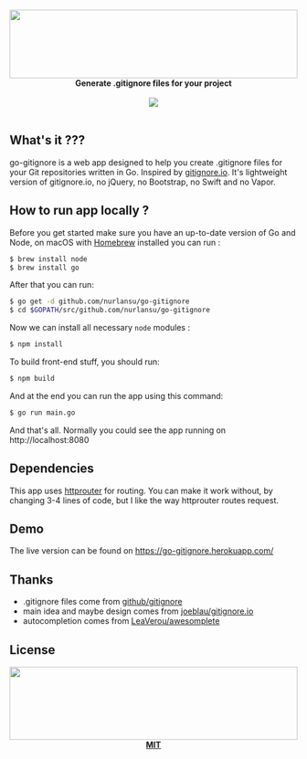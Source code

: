 <p align="center">
  <br>
  <a href="https://gitignore.nurlan.co">
    <img src="https://i.nurlan.co/go-gitignore.svg" width="100%" height="120">
  </a>
  <strong>Generate .gitignore files for your project</strong>
  <br><br>
  <a href='https://travis-ci.org/nurlansu/go-gitignore'>
    <img src='https://travis-ci.org/nurlansu/go-gitignore.svg?branch=appengine'>
  </a>
  <br><br>
</p>

## What's it ???

go-gitignore is a web app designed to help you create .gitignore files for your Git repositories written in Go. Inspired by [gitignore.io][git-io]. It's lightweight version of gitignore.io, no jQuery, no Bootstrap, no Swift and no Vapor.

## How to run app locally ?

Before you get started make sure you have an up-to-date version of Go and Node, on macOS with [Homebrew][brew] installed you can run :

```bash
$ brew install node
$ brew install go
```

After that you can run:

```bash
$ go get -d github.com/nurlansu/go-gitignore
$ cd $GOPATH/src/github.com/nurlansu/go-gitignore
```

Now we can install all necessary `node` modules :

```bash
$ npm install
```

To build front-end stuff, you should run:

```bash
$ npm build
```

And at the end you can run the app using this command:

```bash
$ go run main.go
```

And that's all. Normally you could see the app running on http://localhost:8080

## Dependencies

This app uses [httprouter][router] for routing. You can make it work without, by changing 3-4 lines of code, but I like the way httprouter routes request.

## Demo

The live version can be found on https://go-gitignore.herokuapp.com/

## Thanks

- .gitignore files come from [github/gitignore][gitignore]
- main idea and maybe design comes from [joeblau/gitignore.io][git-io-gh]
- autocompletion comes from [LeaVerou/awesomplete][autocomplete]

## License

<p align="center">
  <a href="./LICENSE"><img src="https://i.nurlan.co/logo.svg" width="100%" height="128"></a>
  <a href="./LICENSE"><strong>MIT</strong></a>
</p>



[autocomplete]: https://github.com/LeaVerou/awesomplete
[brew]: https://brew.sh
[git-io]: https://gitignore.io
[git-io-gh]: https://github.com/joeblau/gitignore.io
[gitignore]: https://github.com/github/gitignore
[router]: https://github.com/julienschmidt/httprouter
